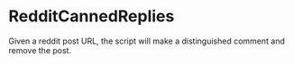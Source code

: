 RedditCannedReplies
===================

Given a reddit post URL, the script will make a distinguished comment and remove the post.

